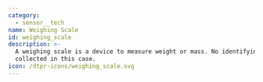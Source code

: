 ```yaml
---
category:
  - sensor__tech
name: Weighing Scale
id: weighing_scale
description: >-
  A weighing scale is a device to measure weight or mass. No identifying data is
  collected in this case.
icon: /dtpr-icons/weighing_scale.svg
---
```


